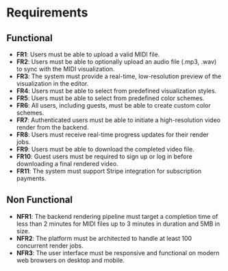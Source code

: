 # Requirements

## Functional

* **FR1**: Users must be able to upload a valid MIDI file.
* **FR2**: Users must be able to optionally upload an audio file (.mp3, .wav) to sync with the MIDI visualization.
* **FR3**: The system must provide a real-time, low-resolution preview of the visualization in the editor.
* **FR4**: Users must be able to select from predefined visualization styles.
* **FR5**: Users must be able to select from predefined color schemes.
* **FR6**: All users, including guests, must be able to create custom color schemes.
* **FR7**: Authenticated users must be able to initiate a high-resolution video render from the backend.
* **FR8**: Users must receive real-time progress updates for their render jobs.
* **FR9**: Users must be able to download the completed video file.
* **FR10**: Guest users must be required to sign up or log in before downloading a final rendered video.
* **FR11**: The system must support Stripe integration for subscription payments.

## Non Functional

* **NFR1**: The backend rendering pipeline must target a completion time of less than 2 minutes for MIDI files up to 3 minutes in duration and 5MB in size.
* **NFR2**: The platform must be architected to handle at least 100 concurrent render jobs.
* **NFR3**: The user interface must be responsive and functional on modern web browsers on desktop and mobile.
